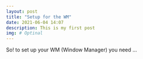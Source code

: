 ```yaml
---
layout: post
title: "Setup for the WM"
date: 2021-06-04 14:07
description: This is my first post
img: # Optinal
---
```


So! to set up your WM (Window Manager) you need ...
